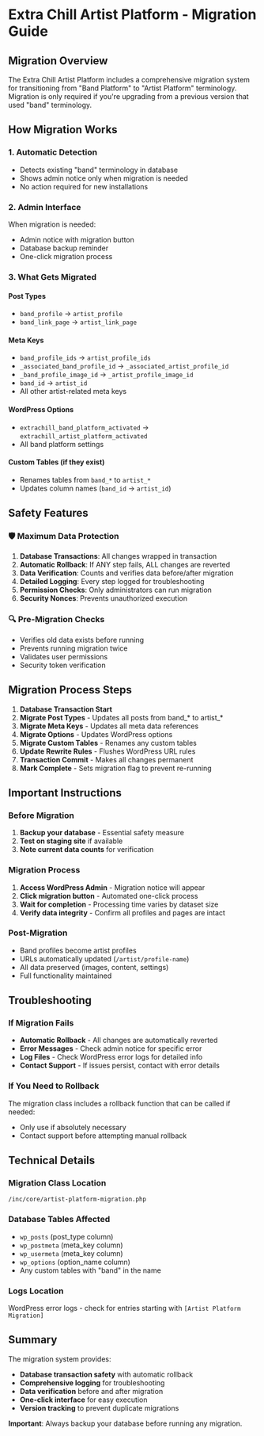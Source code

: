 # Extra Chill Artist Platform - Migration Guide

## Migration Overview

The Extra Chill Artist Platform includes a comprehensive migration system for transitioning from "Band Platform" to "Artist Platform" terminology. Migration is only required if you're upgrading from a previous version that used "band" terminology.

## How Migration Works

### 1. **Automatic Detection**
- Detects existing "band" terminology in database
- Shows admin notice only when migration is needed
- No action required for new installations

### 2. **Admin Interface**
When migration is needed:
- Admin notice with migration button
- Database backup reminder  
- One-click migration process

### 3. **What Gets Migrated**

#### Post Types
- `band_profile` → `artist_profile`
- `band_link_page` → `artist_link_page`

#### Meta Keys
- `band_profile_ids` → `artist_profile_ids`
- `_associated_band_profile_id` → `_associated_artist_profile_id`
- `_band_profile_image_id` → `_artist_profile_image_id`
- `band_id` → `artist_id`
- All other artist-related meta keys

#### WordPress Options
- `extrachill_band_platform_activated` → `extrachill_artist_platform_activated`
- All band platform settings

#### Custom Tables (if they exist)
- Renames tables from `band_*` to `artist_*`
- Updates column names (`band_id` → `artist_id`)

## Safety Features

### 🛡️ **Maximum Data Protection**
1. **Database Transactions**: All changes wrapped in transaction
2. **Automatic Rollback**: If ANY step fails, ALL changes are reverted
3. **Data Verification**: Counts and verifies data before/after migration
4. **Detailed Logging**: Every step logged for troubleshooting
5. **Permission Checks**: Only administrators can run migration
6. **Security Nonces**: Prevents unauthorized execution

### 🔍 **Pre-Migration Checks**
- Verifies old data exists before running
- Prevents running migration twice
- Validates user permissions
- Security token verification

## Migration Process Steps

1. **Database Transaction Start**
2. **Migrate Post Types** - Updates all posts from band_* to artist_*
3. **Migrate Meta Keys** - Updates all meta data references
4. **Migrate Options** - Updates WordPress options
5. **Migrate Custom Tables** - Renames any custom tables
6. **Update Rewrite Rules** - Flushes WordPress URL rules
7. **Transaction Commit** - Makes all changes permanent
8. **Mark Complete** - Sets migration flag to prevent re-running

## Important Instructions

### **Before Migration**
1. **Backup your database** - Essential safety measure
2. **Test on staging site** if available  
3. **Note current data counts** for verification

### **Migration Process**
1. **Access WordPress Admin** - Migration notice will appear
2. **Click migration button** - Automated one-click process
3. **Wait for completion** - Processing time varies by dataset size
4. **Verify data integrity** - Confirm all profiles and pages are intact

### **Post-Migration**
- Band profiles become artist profiles
- URLs automatically updated (`/artist/profile-name`)
- All data preserved (images, content, settings)
- Full functionality maintained

## Troubleshooting

### If Migration Fails
- **Automatic Rollback** - All changes are automatically reverted
- **Error Messages** - Check admin notice for specific error
- **Log Files** - Check WordPress error logs for detailed info
- **Contact Support** - If issues persist, contact with error details

### If You Need to Rollback
The migration class includes a rollback function that can be called if needed:
- Only use if absolutely necessary
- Contact support before attempting manual rollback

## Technical Details

### Migration Class Location
`/inc/core/artist-platform-migration.php`

### Database Tables Affected
- `wp_posts` (post_type column)
- `wp_postmeta` (meta_key column)
- `wp_usermeta` (meta_key column)
- `wp_options` (option_name column)
- Any custom tables with "band" in the name

### Logs Location
WordPress error logs - check for entries starting with `[Artist Platform Migration]`

## Summary

The migration system provides:
- **Database transaction safety** with automatic rollback
- **Comprehensive logging** for troubleshooting  
- **Data verification** before and after migration
- **One-click interface** for easy execution
- **Version tracking** to prevent duplicate migrations

**Important**: Always backup your database before running any migration.